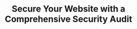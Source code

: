 ---
title: Secure Your Website with a Comprehensive Security Audit
blocks:
  - avatarHeader: Security You Can Trust
    avatarsName: By Filip Van den Broeck
    description: >-
      With over 15 years of experience in developing secure web applications, I
      help businesses ensure their websites are protected against modern threats.
      Through comprehensive security audits, I identify vulnerabilities and offer
      solutions to safeguard your digital assets.
    avatarImage:
      src: /uploads/main/unnamed.jpg
      alt: Filip Van den Broeck
    _template: avatar
  - body: >
      ## Why a Security Audit is Critical for Your Business

      As cyber threats continue to evolve, businesses must prioritize security to protect sensitive data and ensure customer trust. A security audit helps identify potential vulnerabilities before attackers can exploit them, giving you the peace of mind that your systems are secure.

      - **Protect Your Data**: Ensure that your business and customer data remain secure.
      - **Compliance**: Meet industry standards and regulations such as GDPR, OWASP, and ISO 27001.
      - **Minimize Risk**: Prevent costly breaches by identifying and addressing vulnerabilities early.
      - **Boost Customer Trust**: Demonstrate your commitment to security, building confidence with your users and stakeholders.
    color: ''
    _template: content
  - title: What’s Included in Our Security Audit?
    featuresId: securityaudit
    items:
      - icon:
          name: FaLock
          color: blue
        title: Vulnerability Assessment
        text: >-
          We use automated tools like **OWASP ZAP** and **Burp Suite** to quickly identify common security vulnerabilities such as SQL injections, cross-site scripting (XSS), and more.
        richText: ''
      - icon:
          name: FaShieldAlt
          color: red
        title: OWASP Best Practices
        text: >-
          We assess your website against the **OWASP Top 10** security risks, ensuring your site is protected from the most common vulnerabilities such as cross-site scripting (XSS) and SQL injection.
        richText: ''
      - icon:
          name: FaKey
          color: green
        title: Secure Authentication & Authorization
        text: >-
          We review your authentication mechanisms, ensuring strong password policies, multi-factor authentication, and role-based access control are in place.
        richText: ''
      - icon:
          name: FaBug
          color: orange
        title: Penetration Testing
        text: >-
          Using tools like **Metasploit**, we simulate real-world attacks to test the security of your system and uncover any hidden vulnerabilities.
        richText: ''
      - icon:
          name: FaFileContract
          color: yellow
        title: Compliance Check
        text: >-
          We help ensure your systems meet industry security standards, such as **GDPR** or **ISO 27001**, and assist in meeting necessary compliance requirements.
        richText: ''
      - icon:
          name: FaTools
          color: purple
        title: Actionable Insights
        text: >-
          At the end of the audit, you receive a detailed report outlining vulnerabilities, prioritized risks, and actionable steps to strengthen your security posture.
        richText: ''
    color: tint
    _template: features
  - title: How It Works
    featuresId: howitworks
    items:
      - icon:
          name: FaSearch
          color: blue
        title: Initial Consultation
        text: >-
          We start by discussing your specific security concerns and the scope of your audit, ensuring we focus on the most critical areas of your business.
        richText: ''
      - icon:
          name: FaMicroscope
          color: red
        title: Detailed Audit
        text: >-
          We perform an in-depth security audit, scanning your system for vulnerabilities and testing various attack vectors to simulate real-world threats.
        richText: ''
      - icon:
          name: FaReport
          color: green
        title: Security Report
        text: >-
          Once the audit is complete, you’ll receive a **preview** of the findings, showing a summary of the vulnerabilities found. The full report, including detailed recommendations and solutions, will be provided after payment.
        richText: ''
      - icon:
          name: FaHandHoldingUsd
          color: yellow
        title: Cost-Effective Solutions
        text: >-
          Using automated tools like **OWASP ZAP** and **Qualys**, we keep the costs low while still delivering a comprehensive security audit. You only pay for the full report after seeing the preview.
        richText: ''
    color: tint
    _template: features
  - actions:
      - label: Book Your Security Audit
        type: button
        icon: false
        link: /booksecurityaudit
    _template: actions
---